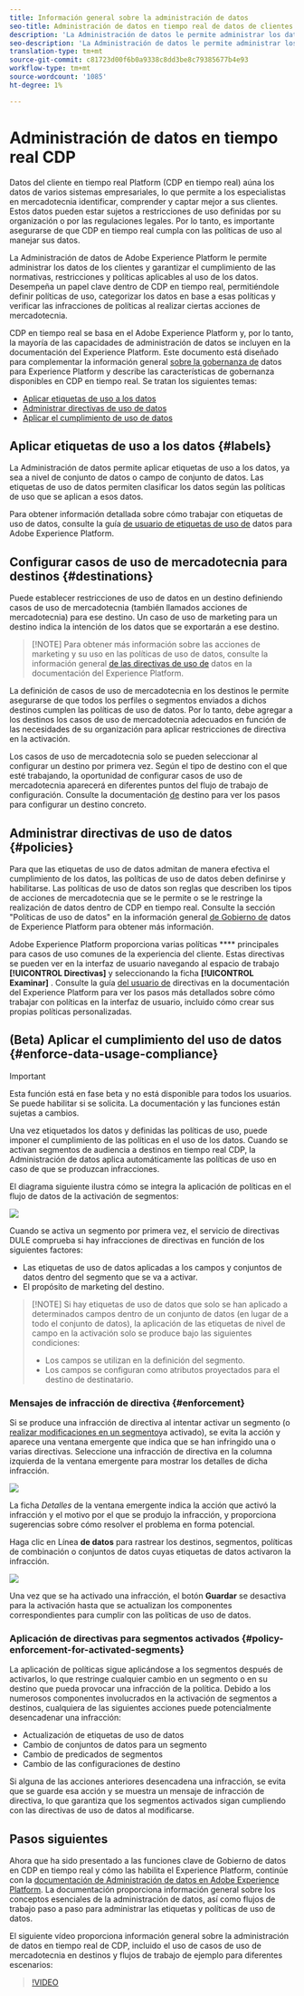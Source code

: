 ```yaml
---
title: Información general sobre la administración de datos
seo-title: Administración de datos en tiempo real de datos de clientes Platform
description: 'La Administración de datos le permite administrar los datos de los clientes y garantizar el cumplimiento de las regulaciones, restricciones y políticas aplicables al uso de los datos. '
seo-description: 'La Administración de datos le permite administrar los datos de los clientes y garantizar el cumplimiento de las regulaciones, restricciones y políticas aplicables al uso de los datos. '
translation-type: tm+mt
source-git-commit: c81723d00f6b0a9338c8dd3be8c79385677b4e93
workflow-type: tm+mt
source-wordcount: '1085'
ht-degree: 1%

---
```



# Administración de datos en tiempo real CDP

Datos del cliente en tiempo real Platform (CDP en tiempo real) aúna los datos de varios sistemas empresariales, lo que permite a los especialistas en mercadotecnia identificar, comprender y captar mejor a sus clientes. Estos datos pueden estar sujetos a restricciones de uso definidas por su organización o por las regulaciones legales. Por lo tanto, es importante asegurarse de que CDP en tiempo real cumpla con las políticas de uso al manejar sus datos.

La Administración de datos de Adobe Experience Platform le permite administrar los datos de los clientes y garantizar el cumplimiento de las normativas, restricciones y políticas aplicables al uso de los datos. Desempeña un papel clave dentro de CDP en tiempo real, permitiéndole definir políticas de uso, categorizar los datos en base a esas políticas y verificar las infracciones de políticas al realizar ciertas acciones de mercadotecnia.

CDP en tiempo real se basa en el Adobe Experience Platform y, por lo tanto, la mayoría de las capacidades de administración de datos se incluyen en la documentación del Experience Platform. Este documento está diseñado para complementar la información general [sobre la gobernanza de](../../data-governance/home.md) datos para Experience Platform y describe las características de gobernanza disponibles en CDP en tiempo real. Se tratan los siguientes temas:

* [Aplicar etiquetas de uso a los datos](#labels)
* [Administrar directivas de uso de datos](#policies)
* [Aplicar el cumplimiento de uso de datos](#enforcement)

## Aplicar etiquetas de uso a los datos {#labels}

La Administración de datos permite aplicar etiquetas de uso a los datos, ya sea a nivel de conjunto de datos o campo de conjunto de datos. Las etiquetas de uso de datos permiten clasificar los datos según las políticas de uso que se aplican a esos datos.

Para obtener información detallada sobre cómo trabajar con etiquetas de uso de datos, consulte la guía [de usuario de etiquetas de uso de](../../data-governance/labels/overview.md) datos para Adobe Experience Platform.

## Configurar casos de uso de mercadotecnia para destinos {#destinations}

Puede establecer restricciones de uso de datos en un destino definiendo casos de uso de mercadotecnia (también llamados acciones de mercadotecnia) para ese destino. Un caso de uso de marketing para un destino indica la intención de los datos que se exportarán a ese destino.

>[!NOTE] Para obtener más información sobre las acciones de marketing y su uso en las políticas de uso de datos, consulte la información general [de las directivas de uso de](../../data-governance/policies/overview.md) datos en la documentación del Experience Platform.

La definición de casos de uso de mercadotecnia en los destinos le permite asegurarse de que todos los perfiles o segmentos enviados a dichos destinos cumplen las políticas de uso de datos. Por lo tanto, debe agregar a los destinos los casos de uso de mercadotecnia adecuados en función de las necesidades de su organización para aplicar restricciones de directiva en la activación.

Los casos de uso de mercadotecnia solo se pueden seleccionar al configurar un destino por primera vez. Según el tipo de destino con el que esté trabajando, la oportunidad de configurar casos de uso de mercadotecnia aparecerá en diferentes puntos del flujo de trabajo de configuración. Consulte la documentación [de](../destinations/destinations-overview.md) destino para ver los pasos para configurar un destino concreto.


## Administrar directivas de uso de datos {#policies}

Para que las etiquetas de uso de datos admitan de manera efectiva el cumplimiento de los datos, las políticas de uso de datos deben definirse y habilitarse. Las políticas de uso de datos son reglas que describen los tipos de acciones de mercadotecnia que se le permite o se le restringe la realización de datos dentro de CDP en tiempo real. Consulte la sección &quot;Políticas de uso de datos&quot; en la información general [de Gobierno de](../../data-governance/home.md) datos de Experience Platform para obtener más información.

Adobe Experience Platform proporciona varias políticas **** principales para casos de uso comunes de la experiencia del cliente. Estas directivas se pueden ver en la interfaz de usuario navegando al espacio de trabajo **[!UICONTROL Directivas]** y seleccionando la ficha **[!UICONTROL Examinar]** . Consulte la guía [del usuario de](../../data-governance/policies/user-guide.md) directivas en la documentación del Experience Platform para ver los pasos más detallados sobre cómo trabajar con políticas en la interfaz de usuario, incluido cómo crear sus propias políticas personalizadas.

## (Beta) Aplicar el cumplimiento del uso de datos {#enforce-data-usage-compliance}

>[!IMPORTANT]
>Esta función está en fase beta y no está disponible para todos los usuarios. Se puede habilitar si se solicita. La documentación y las funciones están sujetas a cambios.

Una vez etiquetados los datos y definidas las políticas de uso, puede imponer el cumplimiento de las políticas en el uso de los datos. Cuando se activan segmentos de audiencia a destinos en tiempo real CDP, la Administración de datos aplica automáticamente las políticas de uso en caso de que se produzcan infracciones.

El diagrama siguiente ilustra cómo se integra la aplicación de políticas en el flujo de datos de la activación de segmentos:

![](assets/enforcement-flow.png)

Cuando se activa un segmento por primera vez, el servicio de directivas DULE comprueba si hay infracciones de directivas en función de los siguientes factores:

* Las etiquetas de uso de datos aplicadas a los campos y conjuntos de datos dentro del segmento que se va a activar.
* El propósito de marketing del destino.

>[!NOTE] Si hay etiquetas de uso de datos que solo se han aplicado a determinados campos dentro de un conjunto de datos (en lugar de a todo el conjunto de datos), la aplicación de las etiquetas de nivel de campo en la activación solo se produce bajo las siguientes condiciones:
>* Los campos se utilizan en la definición del segmento.
>* Los campos se configuran como atributos proyectados para el destino de destinatario.


### Mensajes de infracción de directiva {#enforcement}

Si se produce una infracción de directiva al intentar activar un segmento (o [realizar modificaciones en un segmento](#policy-enforcement-for-activated-segments)ya activado), se evita la acción y aparece una ventana emergente que indica que se han infringido una o varias directivas. Seleccione una infracción de directiva en la columna izquierda de la ventana emergente para mostrar los detalles de dicha infracción.

![](assets/violation-popover.png)

La ficha *Detalles* de la ventana emergente indica la acción que activó la infracción y el motivo por el que se produjo la infracción, y proporciona sugerencias sobre cómo resolver el problema en forma potencial.

Haga clic en Línea **de datos** para rastrear los destinos, segmentos, políticas de combinación o conjuntos de datos cuyas etiquetas de datos activaron la infracción.

![](assets/data-lineage.png)

Una vez que se ha activado una infracción, el botón **Guardar** se desactiva para la activación hasta que se actualizan los componentes correspondientes para cumplir con las políticas de uso de datos.

### Aplicación de directivas para segmentos activados {#policy-enforcement-for-activated-segments}

La aplicación de políticas sigue aplicándose a los segmentos después de activarlos, lo que restringe cualquier cambio en un segmento o en su destino que pueda provocar una infracción de la política. Debido a los numerosos componentes involucrados en la activación de segmentos a destinos, cualquiera de las siguientes acciones puede potencialmente desencadenar una infracción:

* Actualización de etiquetas de uso de datos
* Cambio de conjuntos de datos para un segmento
* Cambio de predicados de segmentos
* Cambio de las configuraciones de destino

Si alguna de las acciones anteriores desencadena una infracción, se evita que se guarde esa acción y se muestra un mensaje de infracción de directiva, lo que garantiza que los segmentos activados sigan cumpliendo con las directivas de uso de datos al modificarse.

## Pasos siguientes

Ahora que ha sido presentado a las funciones clave de Gobierno de datos en CDP en tiempo real y cómo las habilita el Experience Platform, continúe con la [documentación de Administración de datos en Adobe Experience Platform](../../data-governance/home.md). La documentación proporciona información general sobre los conceptos esenciales de la administración de datos, así como flujos de trabajo paso a paso para administrar las etiquetas y políticas de uso de datos.

El siguiente vídeo proporciona información general sobre la administración de datos en tiempo real de CDP, incluido el uso de casos de uso de mercadotecnia en destinos y flujos de trabajo de ejemplo para diferentes escenarios:

>[!VIDEO](https://video.tv.adobe.com/v/33631?quality=12&learn=on)